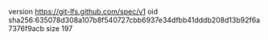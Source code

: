 version https://git-lfs.github.com/spec/v1
oid sha256:635078d308a107b8f540727cbb6937e34dfbb41dddb208d13b92f6a7376f9acb
size 197
